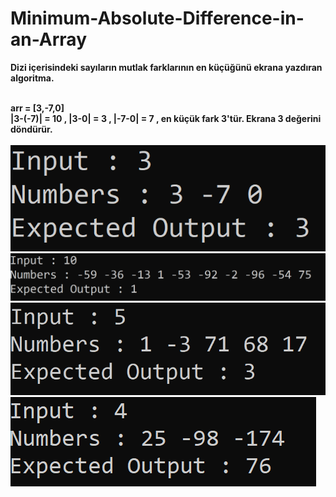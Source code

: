 # Minimum-Absolute-Difference-in-an-Array

<b>Dizi içerisindeki sayıların mutlak farklarının en küçüğünü ekrana yazdıran algoritma.</b><br><br>

<b> arr = [3,-7,0]<br>
 |3-(-7)| = 10 ,  |3-0| = 3 , |-7-0| = 7 , en küçük fark 3'tür. Ekrana 3 değerini döndürür.</b><br><br>
 <img src="images/1.png" ><br>
 <img src="images/2.png" ><br>
  <img src="images/3.png" ><br>
   <img src="images/4.png" ><br>
